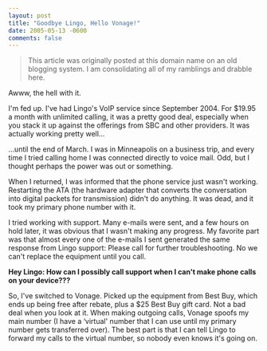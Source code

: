```yaml
---
layout: post
title: "Goodbye Lingo, Hello Vonage!"
date: 2005-05-13 -0600
comments: false
---
```


> This article was originally posted at this domain name on an old blogging system.  I am consolidating all of my ramblings and drabble here.

Awww, the hell with it.

I'm fed up.  I've had Lingo's VoIP service since September 2004.  For $19.95 a month with unlimited calling, it was a pretty good deal, especially when you stack it up against the offerings from SBC and other providers.  It was actually working pretty well…

...until the end of March.  I was in Minneapolis on a business trip, and every time I tried calling home I was connected directly to voice mail.  Odd, but I thought perhaps the power was out or something.

When I returned, I was informed that the phone service just wasn't working.  Restarting the ATA (the hardware adapter that converts the conversation into digital packets for transmission) didn't do anything.  It was dead, and it took my primary phone number with it.

I tried working with support.  Many e-mails were sent, and a few hours on hold later, it was obvious that I wasn't making any progress.  My favorite part was that almost every one of the e-mails I sent generated the same response from Lingo support:  Please call for further troubleshooting.  No we can't replace the equipment until you call.

**Hey Lingo: How can I possibly call support when I can't make phone calls on your device???**

So, I've switched to Vonage.  Picked up the equipment from Best Buy, which ends up being free after rebate, plus a $25 Best Buy gift card.  Not a bad deal when you look at it.  When making outgoing calls, Vonage spoofs my main number (I have a ‘virtual' number that I can use until my primary number gets transferred over).  The best part is that I can tell Lingo to forward my calls to the virtual number, so nobody even knows it's going on.